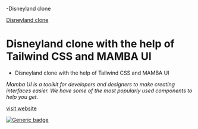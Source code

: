 -Disneyland clone

[Disneyland clone]()

# Disneyland clone with the help of Tailwind CSS and MAMBA UI

* Disneyland clone with the help of Tailwind CSS and MAMBA UI

*Mamba UI is a toolkit for developers and designers to make creating interfaces easier. We have some of the most popularly used components to help you get.*

[visit website](https://disneyland.disney.go.com/destinations/disneyland/)

[![Generic badge](https://img.shields.io/badge/Live-STATUS-<COLOR>.svg)](http://127.0.0.1:5500/index.html#)